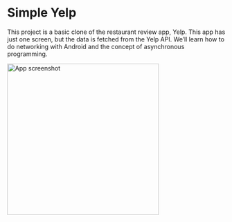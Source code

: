 # Simple Yelp

This project is a basic clone of the restaurant review app, Yelp. This app has just one screen, but the data is fetched from the Yelp API. We’ll learn how to do networking with Android and the concept of asynchronous programming. 

<img src='https://user-images.githubusercontent.com/26671191/152655060-a956a353-5ea1-416e-b3cd-a6f0ab7da010.png' title='App screenshot' width='350' alt='App screenshot' />


